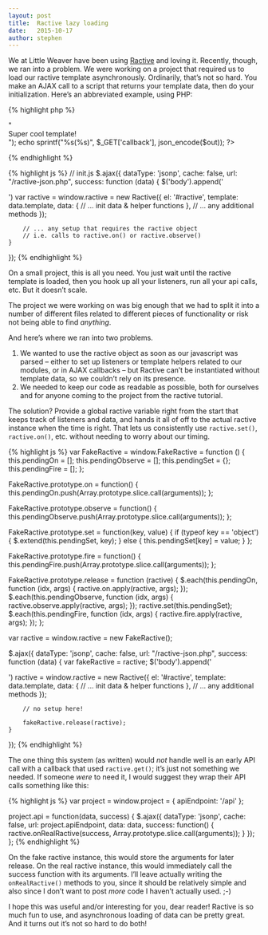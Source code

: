 ```yaml
---
layout: post
title:  Ractive lazy loading
date:   2015-10-17
author: stephen
---
```


We at Little Weaver have been using [Ractive](http://www.ractivejs.org/) and loving it. Recently, though, we ran into a problem. We were working on a project that required us to load our ractive template asynchronously. Ordinarily, that’s not so hard. You make an AJAX call to a script that returns your template data, then do your initialization. Here’s an abbreviated example, using PHP:

{% highlight php %}
<!-- /ractive-json.php -->
<?php
$out = array('template' => "<div {{#if loaded}}class='loaded'{{/if}}>Super cool template!</div>");
echo sprintf("%s(%s)", $_GET['callback'], json_encode($out));
?>
{% endhighlight %}

{% highlight js %}
// init.js
$.ajax({
    dataType: 'jsonp',
    cache: false,
    url: "/ractive-json.php",
    success: function (data) {
        $('body').append('<div id="ractive"></div>')
        var ractive = window.ractive = new Ractive({
            el: '#ractive',
            template: data.template,
            data: {
                // ... init data & helper functions
            },
            // ... any additional methods
        });

        // ... any setup that requires the ractive object
        // i.e. calls to ractive.on() or ractive.observe()
    }
});
{% endhighlight %}

On a small project, this is all you need. You just wait until the ractive template is loaded, then you hook up all your listeners, run all your api calls, etc. But it doesn’t scale.

The project we were working on was big enough that we had to split it into a number of different files related to different pieces of functionality or risk not being able to find *anything*.

And here’s where we ran into two problems.

1. We wanted to use the ractive object as soon as our javascript was parsed – either to set up listeners or template helpers related to our modules, or in AJAX callbacks – but Ractive can’t be instantiated without template data, so we couldn’t rely on its presence.
2. We needed to keep our code as readable as possible, both for ourselves and for anyone coming to the project from the ractive tutorial.

The solution? Provide a global ractive variable right from the start that keeps track of listeners and data, and hands it all of off to the actual ractive instance when the time is right. That lets us consistently use `ractive.set()`, `ractive.on()`, etc. without needing to worry about our timing.

{% highlight js %}
var FakeRactive = window.FakeRactive = function () {
    this.pendingOn = [];
    this.pendingObserve = [];
    this.pendingSet = {};
    this.pendingFire = [];
};

FakeRactive.prototype.on = function() {
    this.pendingOn.push(Array.prototype.slice.call(arguments));
};

FakeRactive.prototype.observe = function() {
    this.pendingObserve.push(Array.prototype.slice.call(arguments));
};

FakeRactive.prototype.set = function(key, value) {
    if (typeof key == 'object') {
        $.extend(this.pendingSet, key);
    } else {
        this.pendingSet[key] = value;
    }
};

FakeRactive.prototype.fire = function() {
    this.pendingFire.push(Array.prototype.slice.call(arguments));
};

FakeRactive.prototype.release = function (ractive) {
    $.each(this.pendingOn, function (idx, args) {
        ractive.on.apply(ractive, args);
    });
    $.each(this.pendingObserve, function (idx, args) {
        ractive.observe.apply(ractive, args);
    });
    ractive.set(this.pendingSet);
    $.each(this.pendingFire, function (idx, args) {
        ractive.fire.apply(ractive, args);
    });
};

var ractive = window.ractive = new FakeRactive();

$.ajax({
    dataType: 'jsonp',
    cache: false,
    url: "/ractive-json.php",
    success: function (data) {
        var fakeRactive = ractive;
        $('body').append('<div id="ractive"></div>')
        ractive = window.ractive = new Ractive({
            el: '#ractive',
            template: data.template,
            data: {
                // ... init data & helper functions
            },
            // ... any additional methods
        });

        // no setup here!

        fakeRactive.release(ractive);
    }
});
{% endhighlight %}


The one thing this system (as written) would *not* handle well is an early API call with a callback that used `ractive.get()`; it’s just not something we needed. If someone *were* to need it, I would suggest they wrap their API calls something like this:

{% highlight js %}
var project = window.project = {
    apiEndpoint: '/api'
};

project.api = function(data, success) {
    $.ajax({
        dataType: 'jsonp',
        cache: false,
        url: project.apiEndpoint,
        data: data,
        success: function() {
            ractive.onRealRactive(success, Array.prototype.slice.call(arguments));
        }
    });
};
{% endhighlight %}

On the fake ractive instance, this would store the arguments for later release. On the real ractive instance, this would immediately call the success function with its arguments. I’ll leave actually writing the `onRealRactive()` methods to you, since it should be relatively simple and also since I don’t want to post *more* code I haven’t actually used. ;-)

I hope this was useful and/or interesting for you, dear reader! Ractive is so much fun to use, and asynchronous loading of data can be pretty great. And it turns out it’s not so hard to do both!
